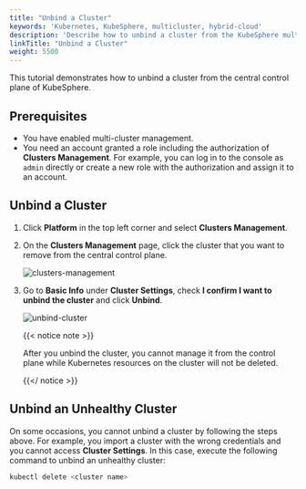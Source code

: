 ```yaml
---
title: "Unbind a Cluster"
keywords: 'Kubernetes, KubeSphere, multicluster, hybrid-cloud'
description: 'Describe how to unbind a cluster from the KubeSphere multiple cluster management platform'
linkTitle: "Unbind a Cluster"
weight: 5500
---
```


This tutorial demonstrates how to unbind a cluster from the central control plane of KubeSphere.

## Prerequisites

- You have enabled multi-cluster management.
- You need an account granted a role including the authorization of **Clusters Management**. For example, you can log in to the console as `admin` directly or create a new role with the authorization and assign it to an account.

## Unbind a Cluster

1. Click **Platform** in the top left corner and select **Clusters Management**.

2. On the **Clusters Management** page, click the cluster that you want to remove from the central control plane.

   ![clusters-management](/images/docs/multicluster-management/unbind-a-cluster/clusters-management.jpg)

3. Go to **Basic Info** under **Cluster Settings**, check **I confirm I want to unbind the cluster** and click **Unbind**.

   ![unbind-cluster](/images/docs/multicluster-management/unbind-a-cluster/unbind-cluster.jpg)

   {{< notice note >}}

   After you unbind the cluster, you cannot manage it from the control plane while Kubernetes resources on the cluster will not be deleted.

   {{</ notice >}} 

## Unbind an Unhealthy Cluster

On some occasions, you cannot unbind a cluster by following the steps above. For example, you import a cluster with the wrong credentials and you cannot access **Cluster Settings**. In this case, execute the following command to unbind an unhealthy cluster:

```bash
kubectl delete <cluster name>
```

